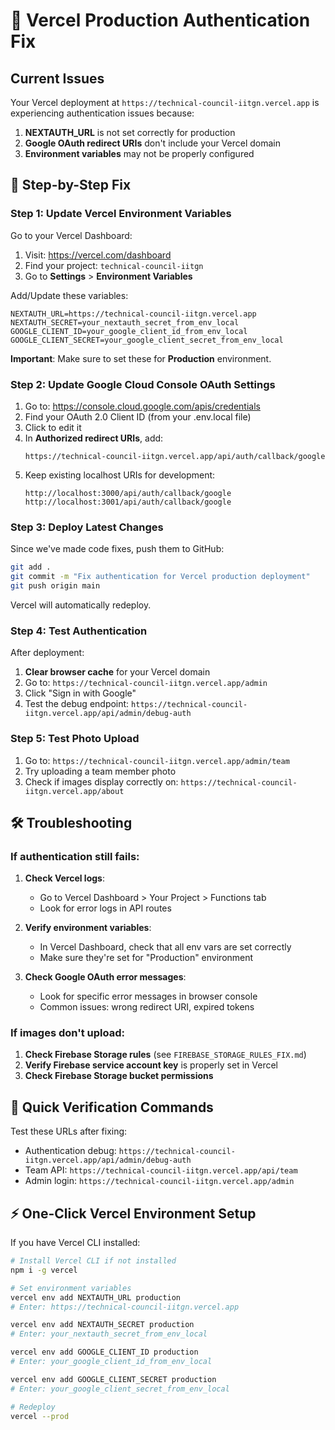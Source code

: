 # 🔧 Vercel Production Authentication Fix

## Current Issues
Your Vercel deployment at `https://technical-council-iitgn.vercel.app` is experiencing authentication issues because:

1. **NEXTAUTH_URL** is not set correctly for production
2. **Google OAuth redirect URIs** don't include your Vercel domain
3. **Environment variables** may not be properly configured

## 🚀 Step-by-Step Fix

### Step 1: Update Vercel Environment Variables

Go to your Vercel Dashboard:
1. Visit: https://vercel.com/dashboard
2. Find your project: `technical-council-iitgn`
3. Go to **Settings** > **Environment Variables**

Add/Update these variables:

```env
NEXTAUTH_URL=https://technical-council-iitgn.vercel.app
NEXTAUTH_SECRET=your_nextauth_secret_from_env_local
GOOGLE_CLIENT_ID=your_google_client_id_from_env_local
GOOGLE_CLIENT_SECRET=your_google_client_secret_from_env_local
```

**Important**: Make sure to set these for **Production** environment.

### Step 2: Update Google Cloud Console OAuth Settings

1. Go to: https://console.cloud.google.com/apis/credentials
2. Find your OAuth 2.0 Client ID (from your .env.local file)
3. Click to edit it
4. In **Authorized redirect URIs**, add:
   ```
   https://technical-council-iitgn.vercel.app/api/auth/callback/google
   ```
5. Keep existing localhost URIs for development:
   ```
   http://localhost:3000/api/auth/callback/google
   http://localhost:3001/api/auth/callback/google
   ```

### Step 3: Deploy Latest Changes

Since we've made code fixes, push them to GitHub:

```bash
git add .
git commit -m "Fix authentication for Vercel production deployment"
git push origin main
```

Vercel will automatically redeploy.

### Step 4: Test Authentication

After deployment:

1. **Clear browser cache** for your Vercel domain
2. Go to: `https://technical-council-iitgn.vercel.app/admin`
3. Click "Sign in with Google"
4. Test the debug endpoint: `https://technical-council-iitgn.vercel.app/api/admin/debug-auth`

### Step 5: Test Photo Upload

1. Go to: `https://technical-council-iitgn.vercel.app/admin/team`
2. Try uploading a team member photo
3. Check if images display correctly on: `https://technical-council-iitgn.vercel.app/about`

## 🛠 Troubleshooting

### If authentication still fails:

1. **Check Vercel logs**:
   - Go to Vercel Dashboard > Your Project > Functions tab
   - Look for error logs in API routes

2. **Verify environment variables**:
   - In Vercel Dashboard, check that all env vars are set correctly
   - Make sure they're set for "Production" environment

3. **Check Google OAuth error messages**:
   - Look for specific error messages in browser console
   - Common issues: wrong redirect URI, expired tokens

### If images don't upload:

1. **Check Firebase Storage rules** (see `FIREBASE_STORAGE_RULES_FIX.md`)
2. **Verify Firebase service account key** is properly set in Vercel
3. **Check Firebase Storage bucket permissions**

## 🎯 Quick Verification Commands

Test these URLs after fixing:

- Authentication debug: `https://technical-council-iitgn.vercel.app/api/admin/debug-auth`
- Team API: `https://technical-council-iitgn.vercel.app/api/team`
- Admin login: `https://technical-council-iitgn.vercel.app/admin`

## ⚡ One-Click Vercel Environment Setup

If you have Vercel CLI installed:

```bash
# Install Vercel CLI if not installed
npm i -g vercel

# Set environment variables
vercel env add NEXTAUTH_URL production
# Enter: https://technical-council-iitgn.vercel.app

vercel env add NEXTAUTH_SECRET production  
# Enter: your_nextauth_secret_from_env_local

vercel env add GOOGLE_CLIENT_ID production
# Enter: your_google_client_id_from_env_local

vercel env add GOOGLE_CLIENT_SECRET production
# Enter: your_google_client_secret_from_env_local

# Redeploy
vercel --prod
```
